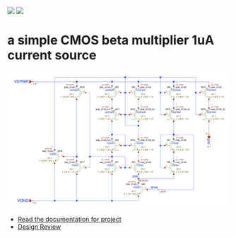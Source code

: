 ![](../../workflows/gds/badge.svg) ![](../../workflows/docs/badge.svg)

# a simple CMOS beta multiplier 1uA current source

![circuit](docs/bias_generator_circuit.png)

- [Read the documentation for project](docs/info.md)
- [Design Review](docs/bias_generator_design_review.pdf)
